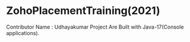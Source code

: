 # ZohoPlacementTraining(2021)

Contributor Name : Udhayakumar 
Project Are Built with Java-17(Console applications).
